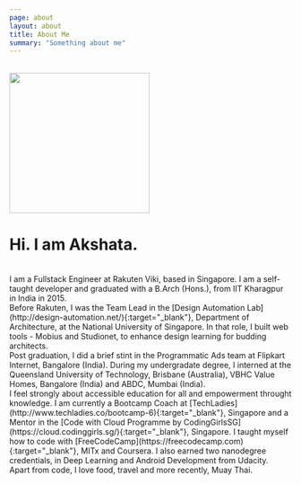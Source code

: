 ```yaml
---
page: about
layout: about
title: About Me
summary: "Something about me"
---
```


<br/>
<img src='../assets/jumpup.jpg' height="250">

<br />

<h1>Hi. I am Akshata.</h1>

<br/>
I am a Fullstack Engineer at Rakuten Viki, based in Singapore. I am a self-taught developer and graduated with a B.Arch (Hons.), from IIT Kharagpur in India in 2015.

<br />
Before Rakuten, I was the Team Lead in the [Design Automation Lab](http://design-automation.net/){:target="_blank"}, Department of Architecture, at the National University of Singapore. In that role, I built web tools - Mobius and Studionet, to enhance design learning for budding architects.

<br />
Post graduation, I did a brief stint in the Programmatic Ads team at Flipkart Internet, Bangalore (India). During my undergradate degree, I interned at the Queensland University of Technology, Brisbane (Australia), VBHC Value Homes, Bangalore (India) and ABDC, Mumbai (India).

<br />
I feel strongly about accessible education for all and empowerment throught knowledge. I am currently a Bootcamp Coach at [TechLadies](http://www.techladies.co/bootcamp-6){:target="_blank"}, Singapore and a Mentor in the [Code with Cloud Programme by CodingGirlsSG](https://cloud.codinggirls.sg/){:target="_blank"}, Singapore. I taught myself how to code with [FreeCodeCamp](https://freecodecamp.com){:target="_blank"}, MITx and Coursera. I also earned two nanodegree credentials, in Deep Learning and Android Development from Udacity.

<br />
Apart from code, I love food, travel and more recently, Muay Thai.

<div class='divider'></div>
<!-- I also like taking on personal challenges and am a productivity junkie. -->
<br /><br /><br /><br />

<!-- ### Most Recent Challenge Completed
<hr />
I walked across Singapore (Coast to Coast Trail) in 12 hours

<br />

### Next Challenge
<hr />

<br/>
<br/> -->
